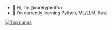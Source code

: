 - 👋 Hi, I’m @raretypeoffox
- 🌱 I’m currently learning Python, ML/LLM, Rust


[![Top Langs](https://github-readme-stats.vercel.app/api/top-langs/?username=raretypeoffox)](https://github.com/raretypeoffox/github-readme-stats)

